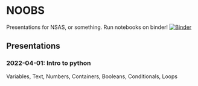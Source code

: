 # NOOBS

Presentations for NSAS, or something. Run notebooks on binder!
[![Binder](https://mybinder.org/badge_logo.svg)](https://mybinder.org/v2/gh/KMouratidis/NOOBS/HEAD)

## Presentations

### 2022-04-01: Intro to python

Variables, Text, Numbers, Containers, Booleans, Conditionals, Loops
